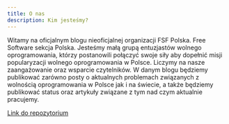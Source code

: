 ```yaml
---
title: O nas
description: Kim jesteśmy?
---
```


Witamy na oficjalnym blogu nieoficjalnej organizacji FSF Polska. Free Software sekcja Polska. Jesteśmy małą grupą entuzjastów wolnego oprogramowania, którzy postanowili połączyć swoje siły aby dopełnić misji popularyzacji wolnego oprogramowania w Polsce. Liczymy na nasze zaangażowanie oraz wsparcie czytelników. W danym blogu będziemy publikować zarówno posty o aktualnych problemach związanych z wolnością oprogramowania w Polsce jak i na świecie, a także będziemy publikować status oraz artykuły związane z tym nad czym aktualnie pracujemy.

[Link do repozytorium](https://codeberg.org/FreeSoftwarePoland/www/)
